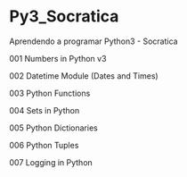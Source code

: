 # Py3_Socratica
Aprendendo a programar Python3 - Socratica

 001 Numbers in Python v3
 
 002 Datetime Module (Dates and Times)
 
 003 Python Functions
 
 004 Sets in Python
 
 005 Python Dictionaries
 
 006 Python Tuples
 
 007 Logging in Python 
